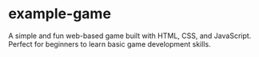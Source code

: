 # example-game
A simple and fun web-based game built with HTML, CSS, and JavaScript. Perfect for beginners to learn basic game development skills. 
